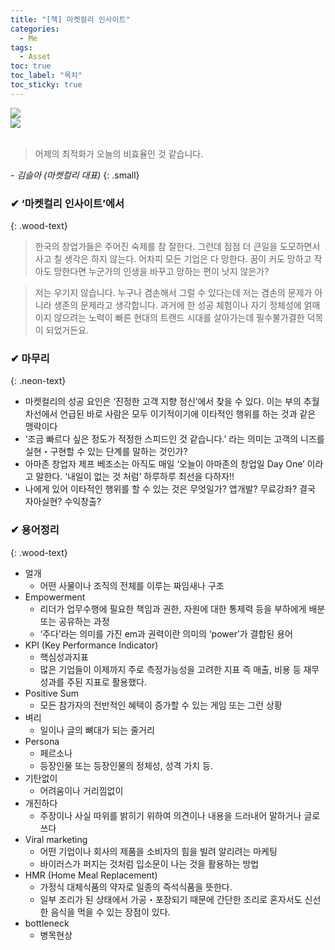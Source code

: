 ```yaml
---
title: "[책] 마켓컬리 인사이트"
categories:
  - Me
tags:
  - Asset
toc: true
toc_label: "목차"
toc_sticky: true
---
```


![](/assets/images/me/2021-05-02-me-book-marketKurlyInsight-1)
<br>
![](/assets/images/me/2021-05-02-me-book-marketKurlyInsight-1)
<br><br>

> 어제의 최적화가 오늘의 비효율인 것 같습니다.


<cite>- 김슬아 (마켓컬리 대표)</cite>
{: .small}

### ✔ ‘마켓컬리 인사이트’에서
{: .wood-text}

> 한국의 창업가들은 주어진 숙제를 참 잘한다.
> 그런데 점점 더 큰일을 도모하면서 사고 칠 생각은 하지 않는다.
> 어차피 모든 기업은 다 망한다.
> 꿈이 커도 망하고 작아도 망한다면 누군가의 인생을 바꾸고 망하는 편이 낫지 않은가?

> 저는 우기지 않습니다.
> 누구나 겸손해서 그럴 수 있다는데 저는 겸손의 문제가 아니라 생존의 문제라고 생각합니다.
> 과거에 한 성공 체험이나 자기 정체성에 얽매이지 않으려는 노력이 빠른 현대의 트랜드 시대를 살아가는데 필수불가결한 덕목이 되었거든요.


### ✔ 마무리
{: .neon-text}

- 마켓컬리의 성공 요인은 ‘진정한 고객 지향 정신’에서 찾을 수 있다. 이는 부의 추월차선에서 언급된 바로 사람은 모두 이기적이기에 이타적인 행위를 하는 것과 같은 맹락이다
- ‘조금 빠르다 싶은 정도가 적정한 스피드인 것 같습니다.’ 라는 의미는 고객의 니즈를 실현・구현할 수 있는 단계를 말하는 것인가?
- 아마존 창업자 제프 베조소는 아직도 매일 ‘오늘이 아마존의 창업일 Day One’ 이라고 말한다. ‘내일이 없는 것 처럼’ 하루하루 최선을 다하자!!
- 나에게 있어 이타적인 행위를 할 수 있는 것은 무엇일가? 앱개발? 무료강좌? 결국 자아실현? 수익창출?


### ✔ 용어정리
{: .wood-text}

- 얼개
  - 어떤 사물이나 조직의 전체를 이루는 짜임새나 구조
- Empowerment
  - 리더가 업무수행에 필요한 책임과 권한, 자원에 대한 통제력 등을 부하에게 배분 또는 공유하는 과정
  - ‘주다’라는 의미를 가진 em과 권력이란 의미의 ‘power’가 결합된 용어
- KPI (Key Performance Indicator)
  - 핵심성과지표
  - 많은 기업들이 이제까지 주로 측정가능성을 고려한 지표 즉 매출, 비용 등 재무성과를 주된 지표로 활용했다.
- Positive Sum
  - 모든 참가자의 전반적인 혜택이 증가할 수 있는 게임 또는 그런 상황
- 벼리
  - 일이나 글의 뼈대가 되는 줄거리
- Persona
  - 페르소나
  - 등장인물 또는 등장인물의 정체성, 성격 가치 등. 
- 기탄없이
  - 어려움이나 거리낌없이
- 개진하다
  - 주장이나 사실 따위를 밝히기 위하여 의견이나 내용을 드러내어 말하거나 글로 쓰다
- Viral marketing
  - 어떤 기업이나 회사의 제품을 소비자의 힘을 빌려 알리려는 마케팅
  - 바이러스가 퍼지는 것처럼 입소문이 나는 것을 활용하는 방법
- HMR (Home Meal Replacement)
  - 가정식 대체식품의 약자로 일종의 즉석식품을 뜻한다.
  - 일부 조리가 된 상태에서 가공・포장되기 때문에 간단한 조리로 혼자서도 신선한 음식을 먹을 수 있는 장점이 있다.
- bottleneck
  - 병목현상